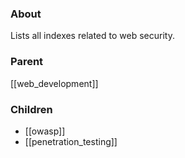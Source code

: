 ### About
Lists all indexes related to web security.

### Parent
[[web_development]]

### Children
- [[owasp]]
- [[penetration_testing]]
